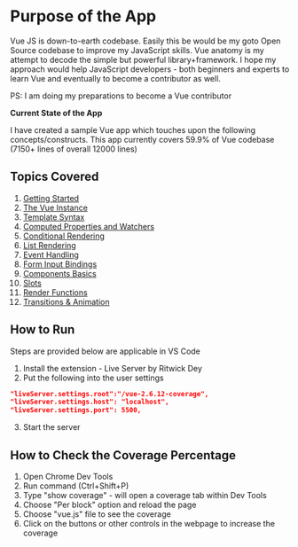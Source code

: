 # Purpose of the App

Vue JS is down-to-earth codebase. Easily this be would be my goto Open Source codebase to improve my JavaScript skills.  Vue anatomy is my attempt to decode the simple but powerful library+framework.  I hope my approach would help JavaScript developers - both beginners and experts to learn Vue and eventually to become a contributor as well. 

PS: I am doing my preparations to become a Vue contributor

**Current State of the App**

I have created a sample Vue app which touches upon the following concepts/constructs.  This app currently covers 59.9% of Vue codebase (7150+ lines of overall 12000 lines)

## Topics Covered

1. [Getting Started](https://vuejs.org/v2/guide/#Getting-Started)
2. [The Vue Instance](https://vuejs.org/v2/guide/instance.html)
3. [Template Syntax](https://vuejs.org/v2/guide/syntax.html)
4. [Computed Properties and Watchers](https://vuejs.org/v2/guide/computed.html)
5. [Conditional Rendering](https://vuejs.org/v2/guide/conditional.html)
6. [List Rendering](https://vuejs.org/v2/guide/list.html)
7. [Event Handling](https://vuejs.org/v2/guide/events.html)
8. [Form Input Bindings](https://vuejs.org/v2/guide/forms.html)
9. [Components Basics](https://vuejs.org/v2/guide/components.html)
10. [Slots](https://vuejs.org/v2/guide/components-slots.html)
12. [Render Functions](https://vuejs.org/v2/guide/render-function.html#Basics)
13. [Transitions & Animation](https://vuejs.org/v2/guide/transitions.html)

## How to Run 

Steps are provided below are applicable in VS Code

1. Install the extension - Live Server by Ritwick Dey
2. Put the following into the user settings

```json   
"liveServer.settings.root":"/vue-2.6.12-coverage",
"liveServer.settings.host": "localhost",
"liveServer.settings.port": 5500,
```	
3. Start the server

## How to Check the Coverage Percentage

1. Open Chrome Dev Tools
2. Run command (Ctrl+Shift+P)
3. Type "show coverage" - will open a coverage tab within Dev Tools
4. Choose "Per block" option and reload the page
5. Choose "vue.js" file to see the coverage
6. Click on the buttons or other controls in the webpage to increase the coverage